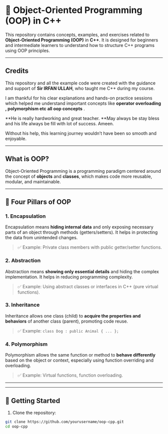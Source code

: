 # 🧱 Object-Oriented Programming (OOP) in C++

This repository contains concepts, examples, and exercises related to **Object-Oriented Programming (OOP)** in **C++**. It is designed for beginners and intermediate learners to understand how to structure C++ programs using OOP principles.

---
## Credits

This repository and all the example code were created with the guidance and support of **Sir IRFAN ULLAH**, who taught me C++ during my course.  

I am thankful for his clear explanations and hands-on practice sessions which helped me understand important concepts like **operator overloading , polymorphism etc all oop concepts** .

**He is really hardworking and great teacher. **May always be stay bless and his life always be fill with lot of success. Ameen.

Without his help, this learning journey wouldn’t have been so smooth and enjoyable.

---

## What is OOP?

Object-Oriented Programming is a programming paradigm centered around the concept of **objects** and **classes**, which makes code more reusable, modular, and maintainable.

---

## 🔑 Four Pillars of OOP

### 1. **Encapsulation**
Encapsulation means **hiding internal data** and only exposing necessary parts of an object through methods (getters/setters). It helps in protecting the data from unintended changes.

> ✅ Example: Private class members with public getter/setter functions.

### 2. **Abstraction**
Abstraction means **showing only essential details** and hiding the complex implementation. It helps in reducing programming complexity.

> ✅ Example: Using abstract classes or interfaces in C++ (pure virtual functions).

### 3. **Inheritance**
Inheritance allows one class (child) to **acquire the properties and behaviors** of another class (parent), promoting code reuse.

> ✅ Example: `class Dog : public Animal { ... };`

### 4. **Polymorphism**
Polymorphism allows the same function or method to **behave differently** based on the object or context, especially using function overriding and overloading.

> ✅ Example: Virtual functions, function overloading.

---


---

## 🚀 Getting Started

1. Clone the repository:

```bash
git clone https://github.com/yourusername/oop-cpp.git
cd oop-cpp
